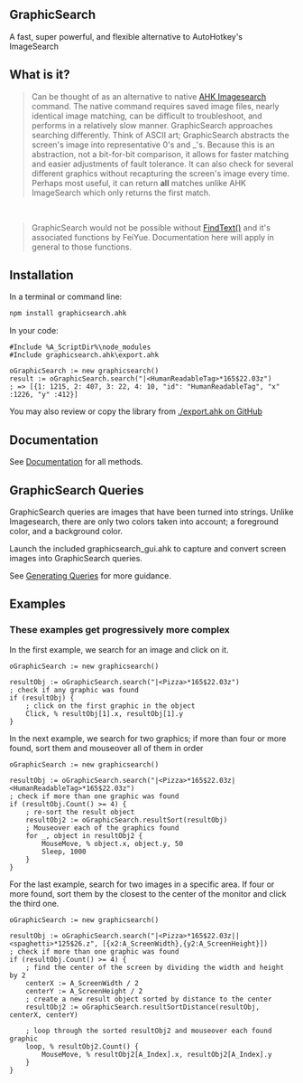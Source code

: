 ## GraphicSearch

A fast, super powerful, and flexible alternative to AutoHotkey's ImageSearch


## What is it?

> Can be thought of as an alternative to native [AHK Imagesearch](https://autohotkey.com/docs/commands/ImageSearch.htm) command. The native command requires saved image files, nearly identical image matching, can be difficult to troubleshoot, and performs in a relatively slow manner. GraphicSearch approaches searching differently. Think of ASCII art; GraphicSearch abstracts the screen's image into representative 0's and _'s. Because this is an abstraction, not a bit-for-bit comparison, it allows for faster matching and easier adjustments of fault tolerance. It can also check for several different graphics without recapturing the screen's image every time. Perhaps most useful, it can return **all** matches unlike AHK ImageSearch which only returns the first match.

<br>

> GraphicSearch would not be possible without [FindText()](https://www.autohotkey.com/boards/viewtopic.php?f=6&t=17834) and it's associated functions by FeiYue. Documentation here will apply in general to those functions.


## Installation

In a terminal or command line:
```bash
npm install graphicsearch.ahk
```

In your code:
```autohotkey
#Include %A_ScriptDir%\node_modules
#Include graphicsearch.ahk\export.ahk

oGraphicSearch := new graphicsearch()
result := oGraphicSearch.search("|<HumanReadableTag>*165$22.03z")
; => [{1: 1215, 2: 407, 3: 22, 4: 10, "id": "HumanReadableTag", "x" :1226, "y" :412}]
```
You may also review or copy the library from [./export.ahk on GitHub](https://github.com/Chunjee/graphicsearch.ahk)

## Documentation

See [Documentation](/documentation) for all methods.

## GraphicSearch Queries

GraphicSearch queries are images that have been turned into strings. Unlike Imagesearch, there are only two colors taken into account; a foreground color, and a background color.

Launch the included graphicsearch_gui.ahk to capture and convert screen images into GraphicSearch queries.

See [Generating Queries](/generating-queries) for more guidance.


## Examples

### These examples get progressively more complex

In the first example, we search for an image and click on it.
```autohotkey
oGraphicSearch := new graphicsearch()

resultObj := oGraphicSearch.search("|<Pizza>*165$22.03z")
; check if any graphic was found
if (resultObj) {
    ; click on the first graphic in the object
    Click, % resultObj[1].x, resultObj[1].y
}
```

In the next example, we search for two graphics; if more than four or more found, sort them and mouseover all of them in order
```autohotkey
oGraphicSearch := new graphicsearch()

resultObj := oGraphicSearch.search("|<Pizza>*165$22.03z|<HumanReadableTag>*165$22.03z")
; check if more than one graphic was found
if (resultObj.Count() >= 4) {
    ; re-sort the result object
    resultObj2 := oGraphicSearch.resultSort(resultObj)
    ; Mouseover each of the graphics found
    for _, object in resultObj2 {
        MouseMove, % object.x, object.y, 50
        Sleep, 1000
    }
}
```

For the last example, search for two images in a specific area. If four or more found, sort them by the closest to the center of the monitor and click the third one.
```autohotkey
oGraphicSearch := new graphicsearch()

resultObj := oGraphicSearch.search("|<Pizza>*165$22.03z||<spaghetti>*125$26.z", [{x2:A_ScreenWidth},{y2:A_ScreenHeight}])
; check if more than one graphic was found
if (resultObj.Count() >= 4) {
    ; find the center of the screen by dividing the width and height by 2
    centerX := A_ScreenWidth / 2
    centerY := A_ScreenHeight / 2
    ; create a new result object sorted by distance to the center
    resultObj2 := oGraphicSearch.resultSortDistance(resultObj, centerX, centerY)

    ; loop through the sorted resultObj2 and mouseover each found graphic
    loop, % resultObj2.Count() {
        MouseMove, % resultObj2[A_Index].x, resultObj2[A_Index].y
    }    
}
```
